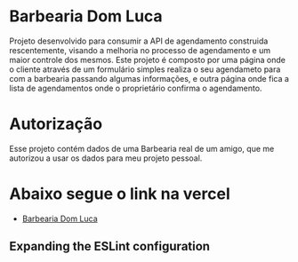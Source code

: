 # Barbearia Dom Luca

Projeto desenvolvido para consumir a API de agendamento construida rescentemente, visando a melhoria no processo de agendamento e um maior controle dos mesmos. 
Este projeto é composto por uma página onde o cliente através de um formulário simples realiza o seu agendameto para com a barbearia passando algumas informações, e outra página onde fica a lista de agendamentos onde o proprietário confirma o agendamento. 

# Autorização
Esse projeto contém dados de uma Barbearia real de um amigo, que me autorizou a usar os dados para meu projeto pessoal.  

# Abaixo segue o link na vercel
- [Barbearia Dom Luca](https://barbearia-dom-luca.vercel.app/) 


## Expanding the ESLint configuration

